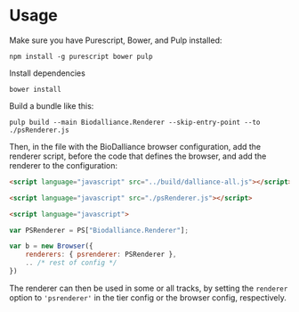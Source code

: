 # Usage

Make sure you have Purescript, Bower, and Pulp installed:
```shell
npm install -g purescript bower pulp
```

Install dependencies
```shell
bower install
```

Build a bundle like this:

```shell
pulp build --main Biodalliance.Renderer --skip-entry-point --to ./psRenderer.js
```

Then, in the file with the BioDalliance browser configuration, add the renderer script,
before the code that defines the browser, and add the renderer to the configuration:

```html
<script language="javascript" src="../build/dalliance-all.js"></script>

<script language="javascript" src="./psRenderer.js"></script>

<script language="javascript">

var PSRenderer = PS["Biodalliance.Renderer"];

var b = new Browser({
    renderers: { psrenderer: PSRenderer },
    .. /* rest of config */
})
```

The renderer can then be used in some or all tracks, by setting the `renderer` option
to `'psrenderer'` in the tier config or the browser config, respectively.
